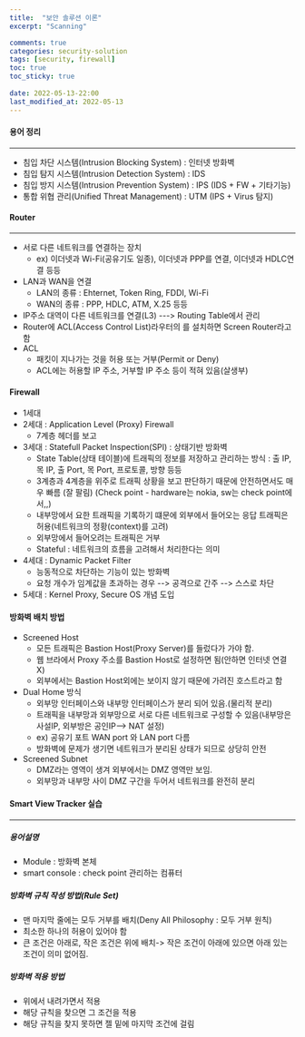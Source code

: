 ```yaml
---
title:  "보안 솔루션 이론"
excerpt: "Scanning"

comments: true
categories: security-solution
tags: [security, firewall]
toc: true
toc_sticky: true
 
date: 2022-05-13-22:00
last_modified_at: 2022-05-13
---
```


#### 용어 정리
* * *
- 침입 차단 시스템(Intrusion Blocking System) : 인터넷 방화벽
- 침입 탐지 시스템(Intrusion Detection System) : IDS
- 침입 방지 시스템(Intrusion Prevention System) : IPS (IDS + FW + 기타기능)
- 통합 위협 관리(Unified Threat Management) : UTM (IPS + Virus 탐지)


#### Router
* * *
- 서로 다른 네트워크를 연결하는 장치
    - ex) 이더넷과 Wi-Fi(공유기도  일종), 이더넷과 PPP를 연결, 이더넷과 HDLC연결 등등
- LAN과 WAN을 연결
    - LAN의 종류 : Ehternet, Token Ring, FDDI, Wi-Fi
    - WAN의 종류 : PPP, HDLC, ATM, X.25 등등
- IP주소 대역이 다른 네트워크를 연결(L3) ---> Routing Table에서 관리
- Router에 ACL(Access Control List)라우터의 를 설치하면 Screen Router라고 함
- ACL
    - 패킷이 지나가는 것을 허용 또는 거부(Permit or Deny)
    - ACL에는 허용할 IP 주소, 거부할 IP 주소 등이 적혀 있음(살생부)

#### Firewall
- 1세대
- 2세대 : Application Level (Proxy) Firewall
    - 7계층 헤더를 보고
- 3세대 : Statefull Packet Inspection(SPI) : 상태기반 방화벽
    - State Table(상태 테이블)에 트래픽의 정보를 저장하고 관리하는 방식 : 출 IP, 목 IP, 출 Port, 목 Port, 프로토콜, 방향 등등
    - 3계층과 4계층을 위주로 트래픽 상황을 보고 판단하기 때문에 안전하면서도 매우 빠름 (잘 팔림) (Check point - hardware는 nokia, sw는 check point에서,,)
    - 내부망에서 요한 트래픽을 기록하기 떄문에 외부에서 들어오는 응답 트래픽은 허용(네트워크의 정황(context)를 고려)
    - 외부망에서 들어오려는 트래픽은 거부
    - Stateful : 네트워크의 흐름을 고려해서 처리한다는 의미
- 4세대 : Dynamic Packet Filter
    - 능동적으로 차단하는 기능이 있는 방화벽
    - 요청 개수가 임계값을 초과하는 경우 --> 공격으로 간주 --> 스스로 차단
- 5세대 : Kernel Proxy, Secure OS 개념 도입

#### 방화벽 배치 방법
- Screened Host
    - 모든 트래픽은 Bastion Host(Proxy Server)를 들렀다가 가야 함.
    - 웹 브라에서 Proxy 주소를 Bastion Host로 설정하면 됨(안하면 인터넷 연결 X)
    - 외부에서는 Bastion Host외에는 보이지 않기 때문에 가려진 호스트라고 함
- Dual Home 방식
    - 외부망 인터페이스와 내부망 인터페이스가 분리 되어 있음.(물리적 분리)
    - 트래픽을 내부망과 외부망으로 서로 다른 네트워크로 구성할 수 있음(내부망은 사설IP, 외부방은 공인IP--> NAT 설정)
    - ex) 공유기 포트 WAN port 와 LAN port 다름
    - 방화벽에 문제가 생기면 네트워크가 분리된 상태가 되므로 상당히 안전
- Screened Subnet
    - DMZ라는 영역이 생겨 외부에서는 DMZ 영역만 보임.
    - 외부망과 내부망 사이 DMZ 구간을 두어서 네트워크를 완전히 분리


#### Smart View Tracker 실습
* * *
##### 용어설명
- Module : 방화벽 본체
- smart console : check point 관리하는 컴퓨터

##### 방화벽 규칙 작성 방법(Rule Set)
- 맨 마지막 줄에는 모두 거부를 배치(Deny All Philosophy : 모두 거부 원칙)
- 최소한 하나의 허용이 있어야 함
- 큰 조건은 아래로, 작은 조건은 위에 배치-> 작은 조건이 아래에 있으면 아래 있는 조건이 의미 없어짐.
 
##### 방화벽 적용 방법
- 위에서 내려가면서 적용
- 해당 규칙을 찾으면 그 조건을 적용
- 해당 규칙을 찾지 못하면 젤 밑에 마지막 조건에 걸림

